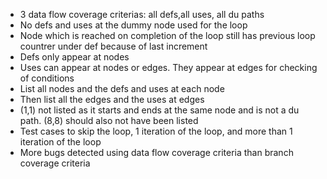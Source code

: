 * 3 data flow coverage criterias: all defs,all uses, all du paths  
* No defs and uses at the dummy node used for the loop  
* Node which is reached on completion of the loop still has previous loop countrer under def because of last increment  
* Defs only appear at nodes  
* Uses can appear at nodes or edges. They appear at edges for checking of conditions  
* List all nodes and the defs and uses at each node  
* Then list all the edges and the uses at edges  
* (1,1) not listed as it starts and ends at the same node and is not a du path. (8,8) should also not have been listed  
* Test cases to skip the loop, 1 iteration of the loop, and more than 1 iteration of the loop  
* More bugs detected using data flow coverage criteria than branch coverage criteria  
